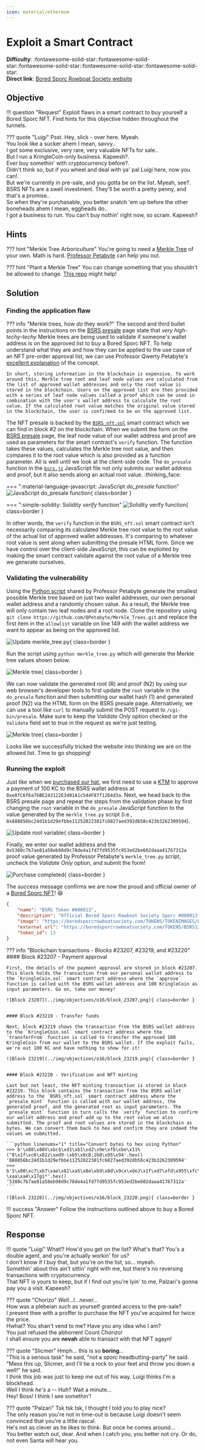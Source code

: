 ```yaml
---
icon: material/ethereum
---
```


# Exploit a Smart Contract

**Difficulty**: :fontawesome-solid-star::fontawesome-solid-star::fontawesome-solid-star::fontawesome-solid-star::fontawesome-solid-star:<br/>
**Direct link**: [Bored Sporc Rowboat Society website](https://boredsporcrowboatsociety.com/)


## Objective

!!! question "Request"
    Exploit flaws in a smart contract to buy yourself a Bored Sporc NFT. Find hints for this objective hidden throughout the tunnels.

??? quote "Luigi"
    Psst. Hey, slick - over here. Myeah.<br/>
    You look like a sucker ahem I mean, savvy..<br/>
    I got some exclusive, very rare, very valuable NFTs for sale..<br/>
    But I run a KringleCoin-only business. Kapeesh?.<br/>
    Ever buy somethin' with cryptocurrency before?.<br/>
    Didn't think so, but if you wheel and deal with ya' pal Luigi here, now you can!.<br/>
    But we're currently in pre-sale, and you gotta be on the list. Myeah, see?.<br/>
    BSRS NFTs are a swell investment. They'll be worth a pretty penny, and that's a promise..<br/>
    So when they're purchasable, you better snatch 'em up before the other boneheads ahem I mean, eggheads do..<br/>
    I got a business to run. You can't buy nothin' right now, so scram. Kapeesh?


## Hints

??? hint "Merkle Tree Arboriculture"
    You're going to need a [Merkle Tree](https://decentralizedthoughts.github.io/2020-12-22-what-is-a-merkle-tree/) of your own. Math is hard. [Professor Petabyte](https://youtu.be/Qt_RWBq63S8) can help you out.

??? hint "Plant a Merkle Tree"
    You can change something that you shouldn't be allowed to change. [This repo](https://github.com/QPetabyte/Merkle_Trees) might help!


## Solution

### Finding the application flaw

??? info "Merkle trees, how *do* they work?"
    The second and third bullet points in the instructions on the [BSRS presale](https://boredsporcrowboatsociety.com/presale.html) page state that *very high-techy-techy* Merkle trees are being used to validate if someone's wallet address is on the approved list to buy a Bored Sporc NFT. To help understand what they are and how they can be applied to the use case of an NFT pre-order approval list, we can use Professor Qwerty Petabyte's [excellent explanation](https://github.com/QPetabyte/Merkle_Trees#merkle_trees) of the concept.

    In short, storing information in the blockchain is expensive. To work around this, Merkle tree root and leaf node values are calculated from the list of approved wallet addresses and only the root value is stored in the blockchain. Users on the approved list are then provided with a series of leaf node values called a proof which can be used in combination with the user's wallet address to calculate the root value. If the calculated root value matches the original value stored in the blockchain, the user is confirmed to be on the approved list.

The NFT presale is backed by the [`BSRS_nft.sol`](../artifacts/objectives/o16/BSRS_nft.sol) smart contract which we can find in block #2 on the blockchain. When we submit the form on the [BSRS presale](https://boredsporcrowboatsociety.com/presale.html) page, the leaf node value of our wallet address and proof are used as parameters for the smart contract's `verify` function. The function takes these values, calculates the Merkle tree root value, and then compares it to the root value which is also provided as a function parameter. All is well until we look at the client-side code. The `do_presale` function in the [`bsrs.js`](../artifacts/objectives/o16/bsrs.js) JavaScript file not only submits our wallet address and proof, but it also sends along an actual root value. :thinking_face:

=== ":material-language-javascript: JavaScript *do_presale* function"
    ![JavaScript do_presale function](../img/objectives/o16/javascript_flaw.png){ class=border }

=== ":simple-solidity: Solidity *verify* function"
    ![Solidity verify function](../img/objectives/o16/solidity_verify_function.png){ class=border }

In other words, the `verify` function in the `BSRS_nft.sol` smart contract isn't necessarily comparing its calculated Merkle tree root value to the root value of the actual list of approved wallet addresses. It's comparing to whatever root value is sent along when submitting the presale HTML form. Since we have control over the client-side JavaScript, this can be exploited by making the smart contract validate against the root value of a Merkle tree we generate ourselves.


### Validating the vulnerability

Using the [Python script](https://github.com/QPetabyte/Merkle_Trees) shared by Professor Petabyte generate the smallest possible Merkle tree based on just two wallet addresses, our own personal wallet address and a randomly chosen value. As a result, the Merkle tree will only contain two leaf nodes and a root node. Clone the repository using `git clone https://github.com/QPetabyte/Merkle_Trees.git` and replace the first item in the `allowlist` variable on line 149 with the wallet address we want to appear as being on the approved list.

![Update merkle_tree.py](../img/objectives/o16/merkle_tree_python.png){ class=border }

Run the script using `python merkle_tree.py` which will generate the Merkle tree values shown below.

![Merkle tree](../img/objectives/o16/merkle_tree.png){ class=border }

We can now validate the generated root (R) and proof (N2) by using our web browser's developer tools to first update the `root` variable in the `do_presale` function and then submitting our wallet hash (1) and generated proof (N2) via the HTML form on the BSRS presale page. Alternatively, we can use a tool like `curl` to manually submit the POST request to `/cgi-bin/presale`. Make sure to keep the *Validate Only* option checked or the `Validate` field set to *true* in the request as we're just testing.

![Merkle tree](../img/objectives/o16/validate.png){ class=border }

Looks like we successfully tricked the website into thinking we are on the allowed list. Time to go shopping!


### Running the exploit

Just like when we [purchased our hat](./o14.md), we first need to use a [KTM](https://prod-ktm.kringle.co.in/) to approve a payment of 100 KC to the BSRS wallet address at `0xe8fC6f6a76BE243122E3d01A1c544F87f1264d3a`. Next, we head back to the BSRS presale page and repeat the steps from the validation phase by first changing the `root` variable in the `do_presale` JavaScript function to the value generated by the `merkle_tree.py` script (i.e., `0x888856bc24d1b1d29efbbe11252822381fc6827aed392db58c423b3262309594`).

![Update root variable](../img/objectives/o16/update_root_variable.png){ class=border }

Finally, we enter our wallet address and the `0x5380c7b7ae81a58eb98d9c78de4a1fd7fd9535fc953ed2be602daaa41767312a` proof value generated by Professor Petabyte's `merkle_tree.py` script, uncheck the *Validate Only* option, and submit the form!

![Purchase completed](../img/objectives/o16/purchase_completed.png){ class=border }

The success message confirms we are now the proud and official owner of a [Bored Sporc NFT](../artifacts/objectives/o16/BSRS13.png)! :smile:

```json linenums="1" title="BSRS Token #000013"
{
    "name": "BSRS Token #000013",
    "description": "Official Bored Sporc Rowboat Society Sporc #000013",
    "image": "https://boredsporcrowboatsociety.com/TOKENS/TOKENIMAGES/BSRS13.png",
    "external_url": "https://boredsporcrowboatsociety.com/TOKENS/BSRS13",
    "token_id": 13
}
```

??? info "Blockchain transactions - Blocks #23207, #23219, and #23220"
    #### Block #23207 - Payment approval

    First, the details of the payment approval are stored in block #23207. This block holds the transaction from our personal wallet address to the `KringleCoin.sol` smart contract address where the `approve` function is called with the BSRS wallet address and 100 KringleCoin as input parameters. Go on, take our money!

    ![Block 23207](../img/objectives/o16/block_23207.png){ class=border }


    #### Block #23219 - Transfer funds

    Next, block #23219 shows the transaction from the BSRS wallet address to the `KringleCoin.sol` smart contract address where the `transferFrom` function is called to transfer the approved 100 KringleCoin from our wallet to the BSRS wallet. If the exploit fails, we're out 100 KC and have nothing to show for it!

    ![Block 23219](../img/objectives/o16/block_23219.png){ class=border }


    #### Block #23220 - Verification and NFT minting

    Last but not least, the NFT minting transaction is stored in block #23219. This block contains the transaction from the BSRS wallet address to the `BSRS_nft.sol` smart contract address where the `presale_mint` function is called with our wallet address, the generated proof, and the generated root as input parameters. The `presale_mint` function in turn calls the `verify` function to confirm our wallet address and proof add up to the root value we also submitted. The proof and root values are stored in the blockchain as bytes. We can convert them back to hex and confirm they are indeed the values we submitted.

    ```python linenums="1" title="Convert bytes to hex using Python"
    >>> b'\x88\x88V\xbc$\xd1\xb1\xd2\x9e\xfb\xbe\x11%("8\x1f\xc6\x82z\xed9-\xb5\x8cB;2b0\x95\x94'.hex()
    '888856bc24d1b1d29efbbe11252822381fc6827aed392db58c423b3262309594'
    >>> b'S\x80\xc7\xb7\xae\x81\xa5\x8e\xb9\x8d\x9cx\xdeJ\x1f\xd7\xfd\x955\xfc\x95>\xd2\xbe`-\xaa\xa4\x17g1*'.hex()
    '5380c7b7ae81a58eb98d9c78de4a1fd7fd9535fc953ed2be602daaa41767312a'
    ```

    ![Block 23220](../img/objectives/o16/block_23220.png){ class=border }

!!! success "Answer"
    Follow the instructions outlined above to buy a Bored Sporc NFT.


## Response

!!! quote "Luigi"
    What!? How'd you get on the list? What's that? You's a double agent, and you're actually workin' for us?<br/>
    I don't know if I buy that, but you're on the list, so... myeah.<br/>
    Somethin' about this ain't sittin' right with me, but there's no reversing transactions with cryptocurrency.<br/>
    That NFT is yours to keep, but if I find out you're lyin' to me, Palzari's gonna pay you a visit. Kapeesh?

??? quote "Chorizo"
    *Well...I...never...*<br/>
    How was a plebeian such as yourself granted access to the pre-sale?<br/>
    I present thee with a proffer to purchase the NFT you've acquired for twice the price.<br/>
    Hwhat? You shan't vend to me? Have you any idea who I am?<br/>
    You just refused the abhorrent Count Chorizo!<br/>
    I shall ensure you are **nevah** able to transact with that NFT agayn!

??? quote "Slicmer"
    Hmph... this is so **boring**...<br/>
    "This is a serious task" he said, "not a sporc headbutting-party" he said.<br/>
    "Mess this up, Slicmer, and I'll tie a rock to your feet and throw you down a well!" he said.<br/>
    I think this job was just to keep me out of his way. Luigi thinks I'm a blockhead.<br/>
    Well I think *he's* a -- Huh? Wait a minute...<br/>
    Hey! Boss! I think I see somethin'!

??? quote "Palzari"
    Tsk tsk tsk, I thought I told you to play nice?<br/>
    The only reason you're not in time-out is because Luigi doesn't seem convinced that you're a little rascal.<br/>
    He's not as clever as he likes to think. But once he comes around...<br/>
    You better watch out, dear. And when I catch you, you better not cry. Or do, not even Santa will hear you.
